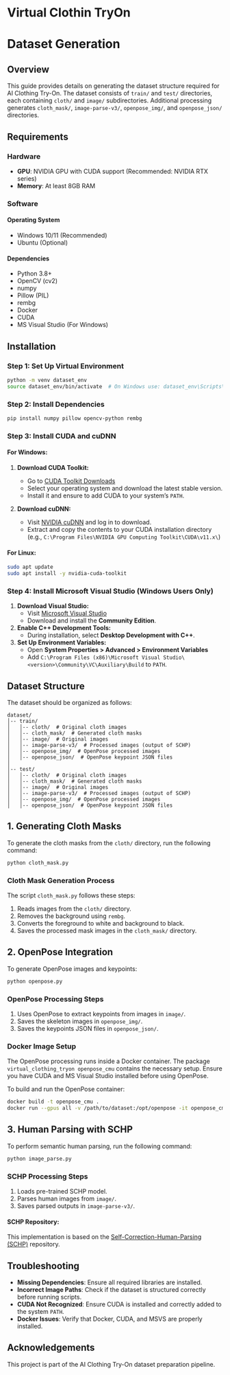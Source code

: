 # Virtual Clothin TryOn
# Dataset Generation

## Overview
This guide provides details on generating the dataset structure required for AI Clothing Try-On. The dataset consists of `train/` and `test/` directories, each containing `cloth/` and `image/` subdirectories. Additional processing generates `cloth_mask/`, `image-parse-v3/`, `openpose_img/`, and `openpose_json/` directories.

## Requirements
### Hardware
- **GPU**: NVIDIA GPU with CUDA support (Recommended: NVIDIA RTX series)
- **Memory**: At least 8GB RAM

### Software
#### Operating System
- Windows 10/11 (Recommended)
- Ubuntu (Optional)

#### Dependencies
- Python 3.8+
- OpenCV (cv2)
- numpy
- Pillow (PIL)
- rembg
- Docker
- CUDA
- MS Visual Studio (For Windows)

## Installation
### Step 1: Set Up Virtual Environment
```sh
python -m venv dataset_env
source dataset_env/bin/activate  # On Windows use: dataset_env\Scripts\activate
```

### Step 2: Install Dependencies
```sh
pip install numpy pillow opencv-python rembg
```

### Step 3: Install CUDA and cuDNN
#### **For Windows:**
1. **Download CUDA Toolkit:**  
   - Go to [CUDA Toolkit Downloads](https://developer.nvidia.com/cuda-downloads)
   - Select your operating system and download the latest stable version.
   - Install it and ensure to add CUDA to your system’s `PATH`.
   
2. **Download cuDNN:**  
   - Visit [NVIDIA cuDNN](https://developer.nvidia.com/cudnn) and log in to download.
   - Extract and copy the contents to your CUDA installation directory (e.g., `C:\Program Files\NVIDIA GPU Computing Toolkit\CUDA\v11.x\`)

#### **For Linux:**
```sh
sudo apt update
sudo apt install -y nvidia-cuda-toolkit
```

### Step 4: Install Microsoft Visual Studio (Windows Users Only)
1. **Download Visual Studio:**
   - Visit [Microsoft Visual Studio](https://visualstudio.microsoft.com/)
   - Download and install the **Community Edition**.
2. **Enable C++ Development Tools:**
   - During installation, select **Desktop Development with C++**.
3. **Set Up Environment Variables:**
   - Open **System Properties > Advanced > Environment Variables**
   - Add `C:\Program Files (x86)\Microsoft Visual Studio\<version>\Community\VC\Auxiliary\Build` to `PATH`.

## Dataset Structure
The dataset should be organized as follows:
```
dataset/
│-- train/
│   │-- cloth/  # Original cloth images
│   │-- cloth_mask/  # Generated cloth masks
│   │-- image/  # Original images
│   │-- image-parse-v3/  # Processed images (output of SCHP)
│   │-- openpose_img/  # OpenPose processed images
│   │-- openpose_json/  # OpenPose keypoint JSON files
│
│-- test/
│   │-- cloth/  # Original cloth images
│   │-- cloth_mask/  # Generated cloth masks
│   │-- image/  # Original images
│   │-- image-parse-v3/  # Processed images (output of SCHP)
│   │-- openpose_img/  # OpenPose processed images
│   │-- openpose_json/  # OpenPose keypoint JSON files
```

## 1. Generating Cloth Masks
To generate the cloth masks from the `cloth/` directory, run the following command:
```sh
python cloth_mask.py
```

### Cloth Mask Generation Process
The script `cloth_mask.py` follows these steps:
1. Reads images from the `cloth/` directory.
2. Removes the background using `rembg`.
3. Converts the foreground to white and background to black.
4. Saves the processed mask images in the `cloth_mask/` directory.

## 2. OpenPose Integration
To generate OpenPose images and keypoints:
```sh
python openpose.py
```

### OpenPose Processing Steps
1. Uses OpenPose to extract keypoints from images in `image/`.
2. Saves the skeleton images in `openpose_img/`.
3. Saves the keypoints JSON files in `openpose_json/`.

### Docker Image Setup
The OpenPose processing runs inside a Docker container. The package `virtual_clothing_tryon openpose_cmu` contains the necessary setup. Ensure you have CUDA and MS Visual Studio installed before using OpenPose.

To build and run the OpenPose container:
```sh
docker build -t openpose_cmu .
docker run --gpus all -v /path/to/dataset:/opt/openpose -it openpose_cmu
```

## 3. Human Parsing with SCHP
To perform semantic human parsing, run the following command:
```sh
python image_parse.py
```

### SCHP Processing Steps
1. Loads pre-trained SCHP model.
2. Parses human images from `image/`.
3. Saves parsed outputs in `image-parse-v3/`.

#### **SCHP Repository:**
This implementation is based on the [Self-Correction-Human-Parsing (SCHP)](https://github.com/GoGoDuck912/Self-Correction-Human-Parsing) repository.

## Troubleshooting
- **Missing Dependencies**: Ensure all required libraries are installed.
- **Incorrect Image Paths**: Check if the dataset is structured correctly before running scripts.
- **CUDA Not Recognized**: Ensure CUDA is installed and correctly added to the system `PATH`.
- **Docker Issues**: Verify that Docker, CUDA, and MSVS are properly installed.

## Acknowledgements
This project is part of the AI Clothing Try-On dataset preparation pipeline.


